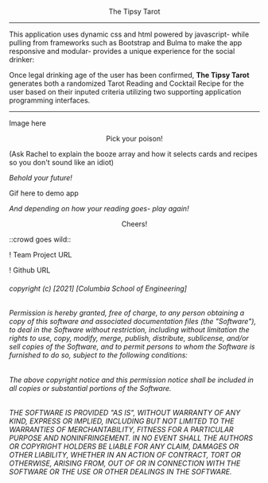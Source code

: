 <p align="center">
The Tipsy Tarot
</p>

-------------

This application uses dynamic css and html powered by javascript- while pulling from frameworks such as Bootstrap and Bulma to make the app responsive and modular- provides a unique experience for the social drinker:

Once legal drinking age of the user has been confirmed, **The Tipsy Tarot** generates both a randomized Tarot Reading and Cocktail Recipe for the user based on their inputed criteria utilizing two supporting application programming interfaces. 

-------------

Image here 

<p align="center">
Pick your poison! 
<p>

(Ask Rachel to explain the booze array and how it selects cards and recipes so you don't sound like an idiot)

*Behold your future!*

Gif here to demo app 

*And depending on how your reading goes- play again!*

<p align="center">
Cheers!
</p>

::crowd goes wild::

! Team Project URL

! Github URL

###### copyright (c) [2021] [Columbia School of Engineering]

###### Permission is hereby granted, free of charge, to any person obtaining a copy of this software and associated documentation files (the "Software"), to deal in the Software without restriction, including without limitation the rights to use, copy, modify, merge, publish, distribute, sublicense, and/or sell copies of the Software, and to permit persons to whom the Software is furnished to do so, subject to the following conditions:

###### The above copyright notice and this permission notice shall be included in all copies or substantial portions of the Software.

###### THE SOFTWARE IS PROVIDED "AS IS", WITHOUT WARRANTY OF ANY KIND, EXPRESS OR IMPLIED, INCLUDING BUT NOT LIMITED TO THE WARRANTIES OF MERCHANTABILITY, FITNESS FOR A PARTICULAR PURPOSE AND NONINFRINGEMENT. IN NO EVENT SHALL THE AUTHORS OR COPYRIGHT HOLDERS BE LIABLE FOR ANY CLAIM, DAMAGES OR OTHER LIABILITY, WHETHER IN AN ACTION OF CONTRACT, TORT OR OTHERWISE, ARISING FROM, OUT OF OR IN CONNECTION WITH THE SOFTWARE OR THE USE OR OTHER DEALINGS IN THE SOFTWARE.

